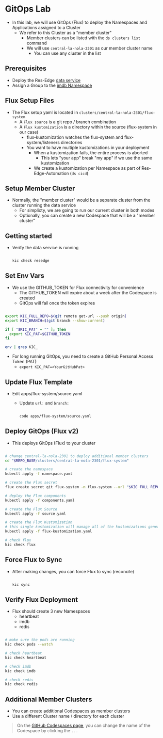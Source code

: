 # GitOps Lab

- In this lab, we will use GitOps (Flux) to deploy the Namespaces and Applications assigned to a Cluster
  - We refer to this Cluster as a "member cluster"
    - Member clusters can be listed with the `ds clusters list` command
    - We will use `central-la-nola-2301` as our member cluster name
      - You can use any cluster in the list

## Prerequisites

- Deploy the Res-Edge [data service](./deploy-res-edge/README.md)
- Assign a Group to the [imdb Namespace](./assign-group-to-namespace.md)

## Flux Setup Files

- The Flux setup yaml is located in `clusters/central-la-nola-2301/flux-system`
  - A `Flux source` is a git repo / branch combination
  - A `Flux kustomization` is a directory within the source (flux-system in our case)
    - flux-kustomization watches the flux-system and flux-system/listeners directories
    - You want to have multiple kustomizations in your deployment
      - When a kustomization fails, the entire process is aborted
        - This lets "your app" break "my app" if we use the same kustomization
      - We create a kustomization per Namespace as part of Res-Edge-Automation (`ds cicd`)

## Setup Member Cluster

- Normally, the "member cluster" would be a separate cluster from the cluster running the data service
  - For simplicty, we are going to run our current cluster in both modes
  - Optionally, you can create a new Codespace that will be a "member cluster"

## Getting started

- Verify the data service is running

  ```bash

  kic check resedge

  ```

## Set Env Vars

- We use the GITHUB_TOKEN for Flux connectivity for convenience
  - The GITHUB_TOKEN will expire about a week after the Codespace is created
  - GitOps will fail once the token expires

```bash

export KIC_FULL_REPO=$(git remote get-url --push origin)
export KIC_BRANCH=$(git branch --show-current)

if [ "$KIC_PAT" = "" ]; then
  export KIC_PAT=$GITHUB_TOKEN
fi

env | grep KIC_

```

- For long running GitOps, you need to create a GitHub Personal Access Token (PAT)
  - `export KIC_PAT=<YourGitHubPat>`

## Update Flux Template

- Edit apps/flux-system/source.yaml
  - Update `url:` and `branch:`

    ```bash

    code apps/flux-system/source.yaml

    ```

## Deploy GitOps (Flux v2)

- This deploys GitOps (Flux) to your cluster

```bash

# change central-la-nola-2301 to deploy additional member clusters
cd "$REPO_BASE/clusters/central-la-nola-2301/flux-system"

# create the namespace
kubectl apply -f namespace.yaml

# create the Flux secret
flux create secret git flux-system -n flux-system --url "$KIC_FULL_REPO" -u gitops -p "$KIC_PAT"

# deploy the Flux components
kubectl apply -f components.yaml

# create the Flux Source
kubectl apply -f source.yaml

# create the Flux Kustomization
# this single kustomization will manage all of the kustomizations generated by Res-Edge-Automation
kubectl apply -f flux-kustomization.yaml

# check flux
kic check flux

```

## Force Flux to Sync

- After making changes, you can force Flux to sync (reconcile)

  ```bash

  kic sync

  ```

## Verify Flux Deployment

- Flux should create 3 new Namespaces
  - heartbeat
  - imdb
  - redis

```bash

# make sure the pods are running
kic check pods --watch

# check heartbeat
kic check heartbeat

# check imdb
kic check imdb

# check redis
kic check redis

```

## Additional Member Clusters

- You can create additional Codespaces as member clusters
- Use a different Cluster name / directory for each cluster

> On the [GitHub Codespaces page](https://github.com/codespaces), you can change the name of the Codespace by clicking the `...`
